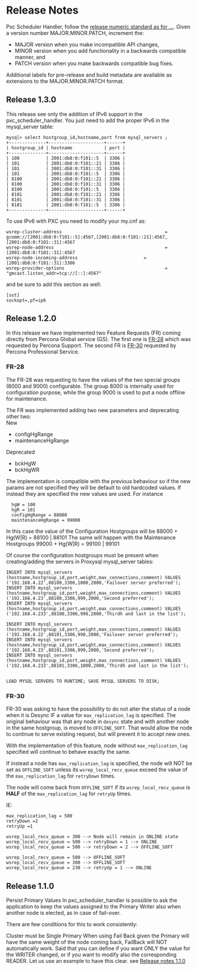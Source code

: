 # Release Notes
Pxc Scheduler Handler, follow the [release numeric standard as for ...](https://semver.org/).
Given a version number MAJOR.MINOR.PATCH, increment the:
- MAJOR version when you make incompatible API changes,
- MINOR version when you add functionality in a backwards compatible manner, and
- PATCH version when you make backwards compatible bug fixes. 

Additional labels for pre-release and build metadata are available as extensions to the MAJOR.MINOR.PATCH format.

## Release 1.3.0
This release see only the addition of IPv6 support in the pxc_scheduler_handler.
You just need to add the proper IPv6 in the mysql_server table:
```
mysql> select hostgroup_id,hostname,port from mysql_servers ;
+--------------+---------------------+------+
| hostgroup_id | hostname            | port |
+--------------+---------------------+------+
| 100          | 2001:db8:0:f101::5  | 3306 |
| 101          | 2001:db8:0:f101::21 | 3306 |
| 101          | 2001:db8:0:f101::31 | 3306 |
| 101          | 2001:db8:0:f101::5  | 3306 |
| 8100         | 2001:db8:0:f101::21 | 3306 |
| 8100         | 2001:db8:0:f101::31 | 3306 |
| 8100         | 2001:db8:0:f101::5  | 3306 |
| 8101         | 2001:db8:0:f101::21 | 3306 |
| 8101         | 2001:db8:0:f101::31 | 3306 |
| 8101         | 2001:db8:0:f101::5  | 3306 |
+--------------+---------------------+------+
```
To use IPv6 with PXC you need to modify your my.cnf as:
```
wsrep-cluster-address                                       = gcomm://[2001:db8:0:f101::5]:4567,[2001:db8:0:f101::21]:4567,[2001:db8:0:f101::31]:4567
wsrep-node-address                                          = [2001:db8:0:f101::31]:4567
wsrep-node-incoming-address                         = [2001:db8:0:f101::31]:3306
wsrep-provider-options                                      = "gmcast.listen_addr=tcp://[::]:4567"
```
and be sure to add this section as well:
```
[sst]
sockopt=,pf=ip6
```
## Release 1.2.0
In this release we have implemented two Feature Requests (FR) coming directly from Percona Global service (GS).
The first one is [FR-28](https://github.com/Tusamarco/pxc_scheduler_handler/issues/28) which was requested by Percona Support.
The second FR is [FR-30](https://github.com/Tusamarco/pxc_scheduler_handler/issues/30) requested by Percona Professional Service.


### FR-28
The FR-28 was requesting to have the values of the two special groups (8000 and 9000) configurable.
The group 8000 is internally used for configuration purpose, while the group 9000 is used to put a node offline for maintenance.

The FR was implemented adding two new parameters and deprecating other two:</br>
New
- configHgRange
- maintenanceHgRange

Deprecated
- bckHgW
- bckHgWR

The implementation is compatible with the previous behaviour so if the new params are not specified they will be default to old hardcoded values. 
If instead they are specified the new values are used.
For instance
```
  hgW = 100
  hgR = 101
  configHgRange = 88000
  maintenanceHgRange = 99000
```
In this case the value of the Configuration Hostgroups will be 88000 + Hg(W|R) = 88100 | 88101
The same will happen with the Maintenance Hostgroups 99000 + Hg(W|R) = 99100 | 99101

Of course the configuration hostgroups must be present when creating/adding the servers in Proxysql mysql_server tables:
```bigquery
INSERT INTO mysql_servers (hostname,hostgroup_id,port,weight,max_connections,comment) VALUES ('192.168.4.22',88100,3306,1000,2000,'Failover server preferred');
INSERT INTO mysql_servers (hostname,hostgroup_id,port,weight,max_connections,comment) VALUES ('192.168.4.23',88100,3306,999,2000,'Second preferred');    
INSERT INTO mysql_servers (hostname,hostgroup_id,port,weight,max_connections,comment) VALUES ('192.168.4.233',88100,3306,998,2000,'Thirdh and last in the list');      

INSERT INTO mysql_servers (hostname,hostgroup_id,port,weight,max_connections,comment) VALUES ('192.168.4.22',88101,3306,998,2000,'Failover server preferred');
INSERT INTO mysql_servers (hostname,hostgroup_id,port,weight,max_connections,comment) VALUES ('192.168.4.23',88101,3306,999,2000,'Second preferred');    
INSERT INTO mysql_servers (hostname,hostgroup_id,port,weight,max_connections,comment) VALUES ('192.168.4.233',88101,3306,1000,2000,'Thirdh and last in the list');      


LOAD MYSQL SERVERS TO RUNTIME; SAVE MYSQL SERVERS TO DISK;    
```


### FR-30 
FR-30 was asking to have the possibility to do not alter the status of a node when it is Desync IF a value for `max_replication_lag` is specified.
The original behaviour was that any node in `desync` state and with another node in the same hostgroup, is moved to `OFFLINE_SOFT`. 
That would allow the node to continue to serve existing request, but will prevent it to accept new ones.

With the implementation of this feature, node without `max_replication_lag` specified will continue to behave exactly the same.

If instead a node has `max_replication_lag` is specified, the node will NOT be set as `OFFLINE_SOFT` unless its `wsrep_local_recv_queue` exceed the value of the `max_replication_lag` for `retryDown` times.

The node will come back from `OFFLINE_SOFT` if its `wsrep_local_recv_queue` is __HALF__ of the `max_replication_lag` for `retryUp` times.

IE: 
```
max_replication_lag = 500
retryDown =2
retryUp =1

wsrep_local_recv_queue = 300 --> Node will remain in ONLINE state
wsrep_local_recv_queue = 500 --> retryDown = 1 --> ONLINE
wsrep_local_recv_queue = 500 --> retryDown = 2 --> OFFLINE_SOFT

wsrep_local_recv_queue = 500 --> OFFLINE_SOFT
wsrep_local_recv_queue = 300 --> OFFLINE_SOFT
wsrep_local_recv_queue = 230 --> retryUp = 1 --> ONLINE

```

## Release 1.1.0
Persist Primary Values
In pxc_scheduler_handler is possible to ask the application to keep the values assigned to the Primary Writer also when another node is elected, as in case of fail-over.

There are few conditions for this to work consistently:

Cluster must be Single Primary
When using Fail Back given the Primary will have the same weight of the node coming back, FailBack will NOT automatically work.
Said that you can define if you want ONLY the value for the WRITER changed, or if you want to modify also the corresponding READER.
Let us use an example to have this clear.
see [Release notes 1.1.0](https://github.com/Tusamarco/pxc_scheduler_handler/releases/tag/v1.1.0)


